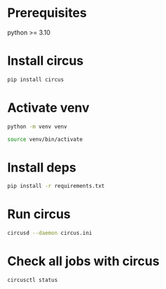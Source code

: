 # Prerequisites

python >= 3.10

# Install circus

```bash
pip install circus
```

# Activate venv

```bash
python -m venv venv
```

```bash
source venv/bin/activate
```

# Install deps

```bash
pip install -r requirements.txt
```

# Run circus

```bash
circusd --daemon circus.ini
```

# Check all jobs with circus

```bash
circusctl status
```


